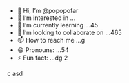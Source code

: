 - 👋 Hi, I’m @popopofar
- 👀 I’m interested in ...
- 🌱 I’m currently learning ...45
- 💞️ I’m looking to collaborate on ...465
- 📫 How to reach me ...g
- 😄 Pronouns: ...54
- ⚡ Fun fact: ...dg
2
<!---
popopofar/popopofar is a ✨ special ✨ repository because its `README.md` (this file) appears on your GitHub profile.
You can click the Preview link to take a look at your changes.
--->
c
asd
